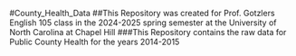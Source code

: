 #County_Health_Data
##This Repository was created for Prof. Gotzlers English 105 class in the 2024-2025 spring semester at the University of North Carolina at Chapel Hill
###This Repository contains the raw data for Public County Health for the years 2014-2015
